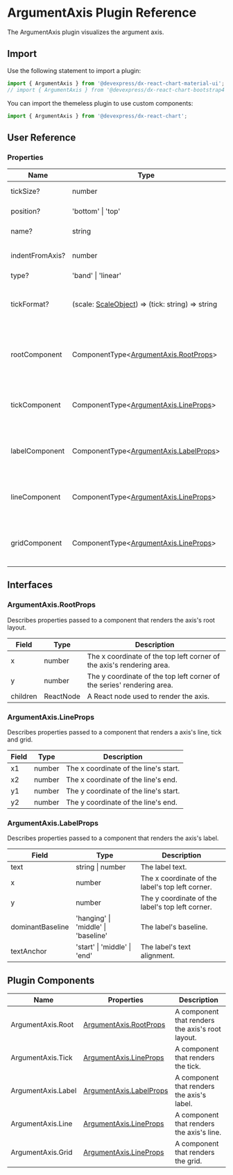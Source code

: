 # ArgumentAxis Plugin Reference

The ArgumentAxis plugin visualizes the argument axis.

## Import

Use the following statement to import a plugin:

```js
import { ArgumentAxis } from '@devexpress/dx-react-chart-material-ui';
// import { ArgumentAxis } from '@devexpress/dx-react-chart-bootstrap4';
```

You can import the themeless plugin to use custom components:

```js
import { ArgumentAxis } from '@devexpress/dx-react-chart';
```

## User Reference

### Properties

Name | Type | Default | Description
-----|------|---------|------------
tickSize? | number | 5 | The tick size.
position? | 'bottom' &#124; 'top' | 'bottom' | The axis position.
name? | string | | The axis name.
indentFromAxis? | number | 10 | The indent from the axis.
type? | 'band' &#124; 'linear' | 'linear' | Axis type.
tickFormat? | (scale: [ScaleObject](scale.md#scaleobject)) => (tick: string) => string  | | A function that returns a tick formatter function.
rootComponent | ComponentType&lt;[ArgumentAxis.RootProps](#argumentaxisrootprops)&gt; | |  A component that renders the axis's root layout.
tickComponent | ComponentType&lt;[ArgumentAxis.LineProps](#argumentaxislineprops)&gt; | | A component that renders a tick.
labelComponent | ComponentType&lt;[ArgumentAxis.LabelProps](#argumentaxislabelprops)&gt; | | A component that renders the axis's label.
lineComponent | ComponentType&lt;[ArgumentAxis.LineProps](#argumentaxislineprops)&gt; | | A component that renders the axis's line.
gridComponent | ComponentType&lt;[ArgumentAxis.LineProps](#argumentaxislineprops)&gt; | | A component that renders a grid.

## Interfaces

### ArgumentAxis.RootProps

Describes properties passed to a component that renders the axis's root layout.

Field | Type | Description
------|------|------------
x | number | The x coordinate of the top left corner of the axis's rendering area.
y | number | The y coordinate of the top left corner of the series' rendering area.
children | ReactNode | A React node used to render the axis.

### ArgumentAxis.LineProps

Describes properties passed to a component that renders a axis's line, tick and grid.

Field | Type | Description
------|------|------------
x1 | number | The x coordinate of the line's start.
x2 | number | The x coordinate of the line's end.
y1 | number | The y coordinate of the line's start.
y2 | number | The y coordinate of the line's end.

### ArgumentAxis.LabelProps

Describes properties passed to a component that renders the axis's label.

Field | Type | Description
------|------|------------
text | string &#124; number | The label text.
x | number | The x coordinate of the label's top left corner.
y | number | The y coordinate of the label's top left corner.
dominantBaseline | 'hanging' &#124; 'middle' &#124; 'baseline' | The label's baseline.
textAnchor | 'start' &#124; 'middle' &#124; 'end' | The label's text alignment.

## Plugin Components

Name | Properties | Description
-----|------------|------------
ArgumentAxis.Root | [ArgumentAxis.RootProps](#argumentaxisrootprops) | A component that renders the axis's root layout.
ArgumentAxis.Tick | [ArgumentAxis.LineProps](#argumentaxislineprops) | A component that renders the tick.
ArgumentAxis.Label | [ArgumentAxis.LabelProps](#argumentaxislabelprops) | A component that renders the axis's label.
ArgumentAxis.Line | [ArgumentAxis.LineProps](#argumentaxislineprops) | A component that renders the axis's line.
ArgumentAxis.Grid | [ArgumentAxis.LineProps](#argumentaxislineprops) | A component that renders the grid.
